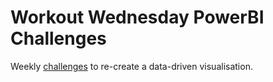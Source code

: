 # Workout Wednesday PowerBI Challenges

Weekly [challenges](https://workout-wednesday.com/power-bi-challenges/) to re-create a data-driven visualisation.
